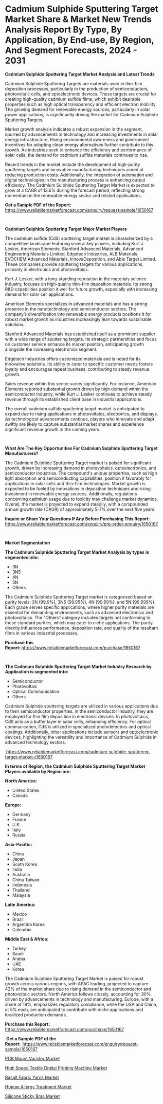 <p><h1>Cadmium Sulphide Sputtering Target Market Share & Market New Trends Analysis Report By Type, By Application, By End-use, By Region, And Segment Forecasts, 2024 - 2031</h1></p><p><strong>Cadmium Sulphide Sputtering Target Market Analysis and Latest Trends</strong></p>
<p><p>Cadmium Sulphide Sputtering Targets are materials used in thin-film deposition processes, particularly in the production of semiconductors, photovoltaic cells, and optoelectronic devices. These targets are crucial for creating high-quality cadmium sulfide films, which exhibit desirable properties such as high optical transparency and efficient electron mobility. The growing demand for renewable energy sources, particularly in solar power applications, is significantly driving the market for Cadmium Sulphide Sputtering Targets.</p><p>Market growth analysis indicates a robust expansion in the segment, spurred by advancements in technology and increasing investments in solar energy infrastructure. Rising environmental awareness and government incentives for adopting clean energy alternatives further contribute to this growth. As industries seek to enhance the efficiency and performance of solar cells, the demand for cadmium sulfide materials continues to rise.</p><p>Recent trends in the market include the development of high-purity sputtering targets and innovative manufacturing techniques aimed at reducing production costs. Additionally, the integration of automation and digital technologies in the manufacturing process is enhancing output efficiency. The Cadmium Sulphide Sputtering Target Market is expected to grow at a CAGR of 13.6% during the forecast period, reflecting strong momentum in the renewable energy sector and related applications.</p></p>
<p><strong>Get a Sample PDF of the Report:&nbsp;</strong> <a href="https://www.reliablemarketforecast.com/enquiry/request-sample/1650167?utm_campaign=121&utm_medium=2&utm_source=Github&utm_content=ia&utm_term=08122024&utm_id=cadmium-sulphide-sputtering-target">https://www.reliablemarketforecast.com/enquiry/request-sample/1650167</a></p>
<p>&nbsp;</p>
<p><strong>Cadmium Sulphide Sputtering Target Major Market Players</strong></p>
<p><p>The cadmium sulfide (CdS) sputtering target market is characterized by a competitive landscape featuring several key players, including Kurt J. Lesker, American Elements, Stanford Advanced Materials, Advanced Engineering Materials Limited, Edgetech Industries, ALB Materials, EVOCHEM Advanced Materials, InnovaDeposition, and Able Target Limited. These companies provide sputtering targets for various applications, primarily in electronics and photovoltaics.</p><p>Kurt J. Lesker, with a long-standing reputation in the materials science industry, focuses on high-quality thin-film deposition materials. Its strong R&D capabilities position it well for future growth, especially with increasing demand for solar cell applications.</p><p>American Elements specializes in advanced materials and has a strong presence in the nanotechnology and semiconductor sectors. The company’s diversification into renewable energy products positions it for robust market growth as industries increasingly lean towards sustainable solutions.</p><p>Stanford Advanced Materials has established itself as a prominent supplier with a wide range of sputtering targets. Its strategic partnerships and focus on customer service enhance its market position, anticipating growth alongside the increasing electronics segment.</p><p>Edgetech Industries offers customized materials and is noted for its innovative solutions. Its ability to cater to specific customer needs fosters loyalty and encourages repeat business, contributing to steady revenue growth.</p><p>Sales revenue within this sector varies significantly. For instance, American Elements reported substantial growth driven by high demand within the semiconductor industry, while Kurt J. Lesker continues to achieve steady revenue through its established client base in industrial applications.</p><p>The overall cadmium sulfide sputtering target market is anticipated to expand due to rising applications in photovoltaics, electronics, and displays. As technological advancements continue, players who innovate and adapt swiftly are likely to capture substantial market shares and experience significant revenue growth in the coming years.</p></p>
<p>&nbsp;</p>
<p><strong>What Are The Key Opportunities For Cadmium Sulphide Sputtering Target Manufacturers?</strong></p>
<p><p>The Cadmium Sulphide Sputtering Target market is poised for significant growth, driven by increasing demand in photovoltaics, optoelectronics, and semiconductor industries. The compound's unique properties, such as high light absorption and semiconducting capabilities, position it favorably for applications in solar cells and thin-film technologies. Market growth is expected to be fueled by innovations in deposition techniques and rising investment in renewable energy sources. Additionally, regulations concerning cadmium usage due to toxicity may challenge market dynamics. Overall, the market is projected to expand steadily, with a compounded annual growth rate (CAGR) of approximately 5-7% over the next five years.</p></p>
<p><strong>Inquire or Share Your Questions If Any Before Purchasing This Report:</strong> <a href="https://www.reliablemarketforecast.com/enquiry/pre-order-enquiry/1650167?utm_campaign=121&utm_medium=2&utm_source=Github&utm_content=ia&utm_term=08122024&utm_id=cadmium-sulphide-sputtering-target">https://www.reliablemarketforecast.com/enquiry/pre-order-enquiry/1650167</a></p>
<p>&nbsp;</p>
<p><strong>Market Segmentation</strong></p>
<p><strong>The Cadmium Sulphide Sputtering Target Market Analysis by types is segmented into:</strong></p>
<p><ul><li>3N</li><li>3N5</li><li>4N</li><li>5N</li><li>Others</li></ul></p>
<p><p>The Cadmium Sulphide Sputtering Target market is categorized based on purity levels: 3N (99.9%), 3N5 (99.95%), 4N (99.99%), and 5N (99.999%). Each grade serves specific applications, where higher purity materials are essential for demanding environments, such as advanced electronics and photovoltaics. The "Others" category includes targets not conforming to these standard purities, which may cater to niche applications. The purity directly influences performance, deposition rate, and quality of the resultant films in various industrial processes.</p></p>
<p><strong>Purchase this Report:&nbsp;</strong><a href="https://www.reliablemarketforecast.com/purchase/1650167?utm_campaign=121&utm_medium=2&utm_source=Github&utm_content=ia&utm_term=08122024&utm_id=cadmium-sulphide-sputtering-target">https://www.reliablemarketforecast.com/purchase/1650167</a></p>
<p>&nbsp;</p>
<p><strong>The Cadmium Sulphide Sputtering Target Market Industry Research by Application is segmented into:</strong></p>
<p><ul><li>Semiconductor</li><li>Photovoltaic</li><li>Optical Communication</li><li>Others</li></ul></p>
<p><p>Cadmium Sulphide sputtering targets are utilized in various applications due to their semiconductor properties. In the semiconductor industry, they are employed for thin film deposition in electronic devices. In photovoltaics, CdS acts as a buffer layer in solar cells, enhancing efficiency. For optical communication, CdS is utilized in specialized photodetectors and optical coatings. Additionally, other applications include sensors and optoelectronic devices, highlighting the versatility and importance of Cadmium Sulphide in advanced technology sectors.</p></p>
<p><a href="https://www.reliablemarketforecast.com/cadmium-sulphide-sputtering-target-market-r1650167?utm_campaign=121&utm_medium=2&utm_source=Github&utm_content=ia&utm_term=08122024&utm_id=cadmium-sulphide-sputtering-target">&nbsp;https://www.reliablemarketforecast.com/cadmium-sulphide-sputtering-target-market-r1650167</a></p>
<p><strong>In terms of Region, the Cadmium Sulphide Sputtering Target Market Players available by Region are:</strong></p>
<p>
    <p> <strong> North America: </strong>
        <ul>
            <li>United States</li>
            <li>Canada</li>
        </ul>
        </p> 
    <p> <strong> Europe: </strong>
        <ul>
            <li>Germany</li>
            <li>France</li>
            <li>U.K.</li>
            <li>Italy</li>
            <li>Russia</li>
        </ul>
        </p> 
    <p> <strong> Asia-Pacific: </strong>
        <ul>
            <li>China</li>
            <li>Japan</li>
            <li>South Korea</li>
            <li>India</li>
            <li>Australia</li>
            <li>China Taiwan</li>
            <li>Indonesia</li>
            <li>Thailand</li>
            <li>Malaysia</li>
        </ul>
        </p> 
    <p> <strong> Latin America: </strong>
        <ul>
            <li>Mexico</li>
            <li>Brazil</li>
            <li>Argentina Korea</li>
            <li>Colombia</li>
        </ul>
        </p> 
    <p> <strong> Middle East & Africa: </strong>
        <ul>
            <li>Turkey</li>
            <li>Saudi</li>
            <li>Arabia</li>
            <li>UAE</li>
            <li>Korea</li>
        </ul>
    </p>
    </p>
<p><p>The Cadmium Sulphide Sputtering Target Market is poised for robust growth across various regions, with APAC leading, projected to capture 42% of the market share due to rising demand in the semiconductor and photovoltaic sectors. North America follows closely, accounting for 30%, driven by advancements in technology and manufacturing. Europe, with a share of 18%, emphasizes regulatory compliance, while the USA and China, at 5% each, are anticipated to contribute with niche applications and localized production demands.</p></p>
<p><strong>Purchase this Report: </strong><a href="https://www.reliablemarketforecast.com/purchase/1650167?utm_campaign=121&utm_medium=2&utm_source=Github&utm_content=ia&utm_term=08122024&utm_id=cadmium-sulphide-sputtering-target">https://www.reliablemarketforecast.com/purchase/1650167</a></p>
<p>&nbsp;<strong>Get a Sample PDF of the Report:&nbsp;&nbsp;</strong><a href="https://www.reliablemarketforecast.com/enquiry/request-sample/1650167?utm_campaign=121&utm_medium=2&utm_source=Github&utm_content=ia&utm_term=08122024&utm_id=cadmium-sulphide-sputtering-target">https://www.reliablemarketforecast.com/enquiry/request-sample/1650167</a></p>
<p><strong></strong></p>
<p><p><a href="https://issuu.com/reportprime-2/docs/pcb-mount-varistor-market-size-2030.pptx?utm_campaign=121&utm_medium=2&utm_source=Github&utm_content=ia&utm_term=08122024&utm_id=cadmium-sulphide-sputtering-target">PCB Mount Varistor Market</a></p><p><a href="https://www.linkedin.com/pulse/high-speed-textile-digital-printing-machine-market-size-expanding-ff6mf?utm_campaign=121&utm_medium=2&utm_source=Github&utm_content=ia&utm_term=08122024&utm_id=cadmium-sulphide-sputtering-target">High Speed Textile Digital Printing Machine Market</a></p><p><a href="https://www.linkedin.com/pulse/the-sympatico-insight-9odme?utm_campaign=121&utm_medium=2&utm_source=Github&utm_content=ia&utm_term=08122024&utm_id=cadmium-sulphide-sputtering-target">Basalt Fabric Yarns Market</a></p><p><a href="https://github.com/RoccoManning/Market-Research-Report-List-7/blob/main/human-allergy-treatment-market.md?utm_campaign=121&utm_medium=2&utm_source=Github&utm_content=ia&utm_term=08122024&utm_id=cadmium-sulphide-sputtering-target">Human Allergy Treatment Market</a></p><p><a href="https://issuu.com/reportprime-2/docs/silicone-sticky-bras-market-size-2030.pptx?utm_campaign=121&utm_medium=2&utm_source=Github&utm_content=ia&utm_term=08122024&utm_id=cadmium-sulphide-sputtering-target">Silicone Sticky Bras Market</a></p></p>
